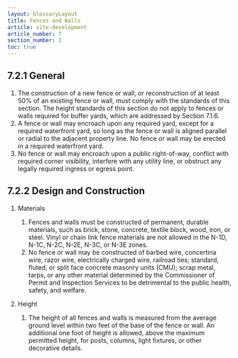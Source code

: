 ```yaml
---
layout: GlossaryLayout
title: Fences and Walls
article: site-development
article_number: 7
section_number: 2
toc: true
---
```


## 7.2.1 General

1. The construction of a new fence or wall, or reconstruction of at least 50% of an existing fence or wall, must comply with the standards of this section. The height standards of this section do not apply to fences or walls required for buffer yards, which are addressed by Section 7.1.6.
2. A fence or wall may encroach upon any required yard, except for a required waterfront yard, so long as the fence or wall is aligned parallel or radial to the adjacent property line. No fence or wall may be erected in a required waterfront yard.
3. No fence or wall may encroach upon a public right-of-way, conflict with required corner visibility, interfere with any utility line, or obstruct any legally required ingress or egress point.

## 7.2.2 Design and Construction

1. Materials

   1. Fences and walls must be constructed of permanent, durable materials, such as brick, stone, concrete, textile block, wood, iron, or steel. Vinyl or chain link fence materials are not allowed in the N-1D, N-1C, N-2C, N-2E, N-3C, or N-3E zones.
   2. No fence or wall may be constructed of barbed wire, concertina wire, razor wire, electrically charged wire, railroad ties; standard, fluted, or split face concrete masonry units (CMU); scrap metal, tarps, or any other material determined by the Commissioner of Permit and Inspection Services to be detrimental to the public health, safety, and welfare.

2. Height
   1. The height of all fences and walls is measured from the average ground level within two feet of the base of the fence or wall. An additional one foot of height is allowed, above the maximum permitted height, for posts, columns, light fixtures, or other decorative details.
